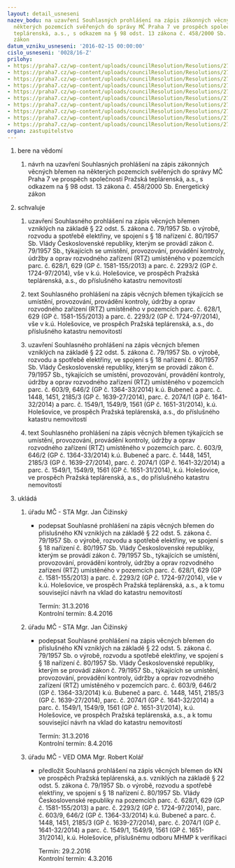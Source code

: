 ```yaml
---
layout: detail_usneseni
nazev_bodu: na uzavření Souhlasných prohlášení na zápis zákonných věcných břemen na
  některých pozemcích svěřených do správy MČ Praha 7 ve prospěch společnosti Pražská
  teplárenská, a.s., s odkazem na § 98 odst. 13 zákona č. 458/2000 Sb. Energetický
  zákon
datum_vzniku_usneseni: '2016-02-15 00:00:00'
cislo_usneseni: '0028/16-Z'
prilohy:
- https://praha7.cz/wp-content/uploads/councilResolution/Resolutions/27033/export/DZ_bremenaPT161~19398.doc
- https://praha7.cz/wp-content/uploads/councilResolution/Resolutions/27033/export/02_bremenaPT16~19397.pdf
- https://praha7.cz/wp-content/uploads/councilResolution/Resolutions/27033/export/03_bremenaPT16~19396.pdf
- https://praha7.cz/wp-content/uploads/councilResolution/Resolutions/27033/export/04_bremenaPT16~19395.pdf
- https://praha7.cz/wp-content/uploads/councilResolution/Resolutions/27033/export/05_bremenaPT16~19394.pdf
- https://praha7.cz/wp-content/uploads/councilResolution/Resolutions/27033/export/06_bremenaPT16~19393.pdf
- https://praha7.cz/wp-content/uploads/councilResolution/Resolutions/27033/export/07_bremenaPT16~19392.pdf
- https://praha7.cz/wp-content/uploads/councilResolution/Resolutions/27033/export/08_bremenaPT16~19391.pdf
- https://praha7.cz/wp-content/uploads/councilResolution/Resolutions/27033/export/09_bremenaPT16~19390.pdf
- https://praha7.cz/wp-content/uploads/councilResolution/Resolutions/27033/export/export~301779.pdf
organ: zastupitelstvo
---
```

<OL class=urzList_view id=urzList>
<LI class=urzClass1><SPAN name="1">bere na vědomí</SPAN> 
<OL class=urzOlClass>
<LI class=urzClass2 style="TEXT-ALIGN: left"><SPAN>
<P>návrh na uzavření Souhlasných prohlášení na zápis zákonných věcných břemen na některých pozemcích svěřených do správy MČ Praha 7 ve prospěch společnosti Pražská teplárenská, a.s., s odkazem na § 98 odst. 13 zákona č. 458/2000 Sb. Energetický zákon</P></SPAN></LI></OL></LI>
<LI class=urzClass1><SPAN name="24">schvaluje</SPAN> 
<OL class=urzOlClass>
<LI class=urzClass2 style="TEXT-ALIGN: left"><SPAN>
<P>uzavření Souhlasného prohlášení na zápis věcných břemen vzniklých na základě § 22 odst. 5. zákona č. 79/1957 Sb. o výrobě, rozvodu a spotřebě elektřiny, ve spojení s § 18 nařízení č. 80/1957 Sb. Vlády Československé republiky, kterým se provádí zákon č. 79/1957 Sb., týkajících se umístění, provozování, provádění kontroly, údržby a oprav rozvodného zařízení (RTZ) umístěného v pozemcích parc. č. 628/1, 629 (GP č. 1581-155/2013) a parc. č. 2293/2 (GP č. 1724-97/2014), vše v k.ú. Holešovice, ve prospěch Pražská teplárenská, a.s., do příslušného katastru nemovitostí</P></SPAN></LI>
<LI class=urzClass2 style="TEXT-ALIGN: left"><SPAN>
<P>text Souhlasného prohlášení na zápis věcných břemen týkajících se umístění, provozování, provádění kontroly, údržby a oprav rozvodného zařízení (RTZ) umístěného v pozemcích parc. č. 628/1, 629 (GP č. 1581-155/2013) a parc. č. 2293/2 (GP č. 1724-97/2014), vše v k.ú. Holešovice, ve prospěch Pražská teplárenská, a.s., do příslušného katastru nemovitostí</P></SPAN></LI>
<LI class=urzClass2 style="TEXT-ALIGN: left"><SPAN>
<P>uzavření Souhlasného prohlášení na zápis věcných břemen vzniklých na základě § 22 odst. 5. zákona č. 79/1957 Sb. o výrobě, rozvodu a spotřebě elektřiny, ve spojení s § 18 nařízení č. 80/1957 Sb. Vlády Československé republiky, kterým se provádí zákon č. 79/1957 Sb., týkajících se umístění, provozování, provádění kontroly, údržby a oprav rozvodného zařízení (RTZ) umístěného v pozemcích parc. č. 603/9, 646/2 (GP č. 1364-33/2014) k.ú. Bubeneč a parc. č. 1448, 1451, 2185/3 (GP č. 1639-27/2014), parc. č. 2074/1 (GP č. 1641-32/2014) a parc. č. 1549/1, 1549/9, 1561 (GP č. 1651-31/2014), k.ú. Holešovice, ve prospěch Pražská teplárenská, a.s., do příslušného katastru nemovitostí</P></SPAN></LI>
<LI class=urzClass2 style="TEXT-ALIGN: left"><SPAN>
<P>text Souhlasného prohlášení na zápis věcných břemen týkajících se umístění, provozování, provádění kontroly, údržby a oprav rozvodného zařízení (RTZ) umístěného v pozemcích parc. č. 603/9, 646/2 (GP č. 1364-33/2014) k.ú. Bubeneč a parc. č. 1448, 1451, 2185/3 (GP č. 1639-27/2014), parc. č. 2074/1 (GP č. 1641-32/2014) a parc. č. 1549/1, 1549/9, 1561 (GP č. 1651-31/2014), k.ú. Holešovice, ve prospěch Pražská teplárenská, a.s., do příslušného katastru nemovitostí</P></SPAN></LI></OL></LI>
<LI class=urzClass1 id=urzUkoly><SPAN name="1">ukládá</SPAN>
<OL class=urzOlClass>
<LI class=urzClass2><SPAN>
<P>úřadu MČ - STA Mgr. Jan Čižinský</P></SPAN>
<UL class=urzUlClass>
<LI class=urzClass3><SPAN>
<P>podepsat Souhlasné prohlášení na zápis věcných břemen do příslušného KN vzniklých na základě § 22 odst. 5. zákona č. 79/1957 Sb. o výrobě, rozvodu a spotřebě elektřiny, ve spojení s § 18 nařízení č. 80/1957 Sb. Vlády Československé republiky, kterým se provádí zákon č. 79/1957 Sb., týkajících se umístění, provozování, provádění kontroly, údržby a oprav rozvodného zařízení (RTZ) umístěného v pozemcích parc. č. 628/1, 629 (GP č. 1581-155/2013) a parc. č. 2293/2 (GP č. 1724-97/2014), vše v k.ú. Holešovice, ve prospěch Pražská teplárenská, a.s., a k tomu související návrh na vklad do katastru nemovitostí</P></SPAN><SPAN class=urzUkolTermin>Termín:&nbsp;31.3.2016</SPAN>
<DIV class=urzUkolTermin>Kontrolní termín:&nbsp;8.4.2016</DIV></LI></UL></LI>
<LI class=urzClass2><SPAN>
<P>úřadu MČ - STA Mgr. Jan Čižinský</P></SPAN>
<UL class=urzUlClass>
<LI class=urzClass3><SPAN>
<P>podepsat Souhlasné prohlášení na zápis věcných břemen do příslušného KN vzniklých na základě § 22 odst. 5. zákona č. 79/1957 Sb. o výrobě, rozvodu a spotřebě elektřiny, ve spojení s § 18 nařízení č. 80/1957 Sb. Vlády Československé republiky, kterým se provádí zákon č. 79/1957 Sb., týkajících se umístění, provozování, provádění kontroly, údržby a oprav rozvodného zařízení (RTZ) umístěného v pozemcích parc. č. 603/9, 646/2 (GP č. 1364-33/2014) k.ú. Bubeneč a parc. č. 1448, 1451, 2185/3 (GP č. 1639-27/2014), parc. č. 2074/1 (GP č. 1641-32/2014) a parc. č. 1549/1, 1549/9, 1561 (GP č. 1651-31/2014), k.ú. Holešovice, ve prospěch Pražská teplárenská, a.s., a k tomu související návrh na vklad do katastru nemovitostí</P></SPAN><SPAN class=urzUkolTermin>Termín:&nbsp;31.3.2016</SPAN>
<DIV class=urzUkolTermin>Kontrolní termín:&nbsp;8.4.2016</DIV></LI></UL></LI>
<LI class=urzClass2><SPAN>
<P>úřadu MČ - VED OMA Mgr. Robert Kolář</P></SPAN>
<UL class=urzUlClass>
<LI class=urzClass3><SPAN>
<P>předložit Souhlasná prohlášení na zápis věcných břemen do KN ve prospěch Pražská teplárenská, a.s. vzniklých na základě § 22 odst. 5. zákona č. 79/1957 Sb. o výrobě, rozvodu a spotřebě elektřiny, ve spojení s § 18 nařízení č. 80/1957 Sb. Vlády Československé republiky na pozemcích parc. č. 628/1, 629 (GP č. 1581-155/2013) a parc. č. 2293/2 (GP č. 1724-97/2014), parc. č. 603/9, 646/2 (GP č. 1364-33/2014) k.ú. Bubeneč a parc. č. 1448, 1451, 2185/3 (GP č. 1639-27/2014), parc. č. 2074/1 (GP č. 1641-32/2014) a parc. č. 1549/1, 1549/9, 1561 (GP č. 1651-31/2014), k.ú. Holešovice, příslušnému odboru MHMP k verifikaci</P></SPAN><SPAN class=urzUkolTermin>Termín:&nbsp;29.2.2016</SPAN>
<DIV class=urzUkolTermin>Kontrolní termín:&nbsp;4.3.2016</DIV></LI></UL></LI></OL></LI></OL>